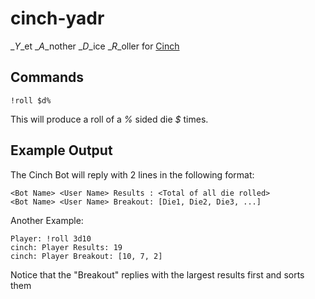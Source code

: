 # cinch-yadr
_*Y*_et _*A*_nother _*D*_ice _*R*_oller for [Cinch][cinchrb]

## Commands
```
!roll $d%
```
This will produce a roll of a *%* sided die *$* times.

## Example Output
The Cinch Bot will reply with 2 lines in the following format:
```
<Bot Name> <User Name> Results : <Total of all die rolled>
<Bot Name> <User Name> Breakout: [Die1, Die2, Die3, ...]
```

Another Example:
```
Player: !roll 3d10
cinch: Player Results: 19
cinch: Player Breakout: [10, 7, 2]
```

Notice that the "Breakout" replies with the largest results first and sorts them

[cinchrb]: https://github.com/cinchrb/cinch
